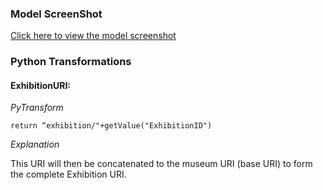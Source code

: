 ### Model ScreenShot

[Click here to view the model screenshot](https://github.com/american-art/npg/blob/master/model_graphviz_pdf/NPGExhibitions_Sheet1.model.pdf)


### Python Transformations
#### ExhibitionURI:
*PyTransform* 
```
return “exhibition/"+getValue("ExhibitionID")
```
*Explanation* 

This URI will then be concatenated to the museum URI (base URI) to form the complete Exhibition URI. 


